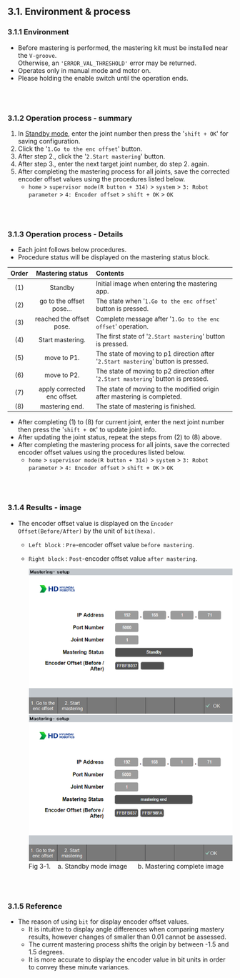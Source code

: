 ## 3.1. Environment & process
### 3.1.1 Environment
- Before mastering is performed, the mastering kit must be installed near the `V-groove`.
<br>Otherwise, an `'ERROR_VAL_THRESHOLD'` error may be returned.
- Operates only in manual mode and motor on.
- Please holding the enable switch until the operation ends.

<br>
<br>

### 3.1.2 Operation process - summary
1. In [Standby mode](../../02_about_kit/3-com_initialization/README.md), enter the joint number then press the '`shift + OK`' for saving configuration.
2. Click the '`1.Go to the enc offset`' button.
3. After step 2., click the '`2.Start mastering`' button.
4. After step 3., enter the next target joint number, do step 2. again.
5. After completing the mastering process for all joints, save the corrected encoder offset values using the procedures listed below.
   - `home` > `supervisor mode(R button + 314)` > `system` > `3: Robot parameter` > `4: Encoder offset` > `shift + OK` > `OK`

<br>
<br>

### 3.1.3 Operation process - Details
- Each joint follows below procedures.
- Procedure status will be displayed on the mastering status block.
  
|Order|Mastering status|Contents|
|:---:|:---:|:---|
|(1)|Standby|Initial image when entering the mastering app.|
|(2)|go to the offset pose...|The state when '`1.Go to the enc offset`' button is pressed.|
|(3)|reached the offset pose.|Complete message after '`1.Go to the enc offset`' operation.|
|(4)|Start mastering.|The first state of '`2.Start mastering`' button is pressed.|
|(5)|move to P1.|The state of moving to p1 direction after '`2.Start mastering`' button is pressed.|
|(6)|move to P2.|The state of moving to p2 direction after '`2.Start mastering`' button is pressed.|
|(7)|apply corrected enc offset.|The state of moving to the modified origin after mastering is completed.|
|(8)|mastering end.|The state of mastering is finished.|

- After completing (1) to (8) for current joint, enter the next joint number then press the '`shift + OK`' to update joint info.
- After updating the joint status, repeat the steps from (2) to (8) above.
- After completing the mastering process for all joints, save the corrected encoder offset values using the procedures listed below.
   - `home` > `supervisor mode(R button + 314)` > `system` > `3: Robot parameter` > `4: Encoder offset` > `shift + OK` > `OK`

<br>
<br>

### 3.1.4 Results - image

- The encoder offset value is displayed on the `Encoder Offset(Before/After)` by the unit of `bit(hexa)`.
  - `Left block` : `Pre`-encoder offset value `before mastering`.  
  - `Right block` : `Post`-encoder offset value `after mastering`.  

      <div>
      <img src="../../_assets/13_standby_eng.png" style="max-height: 30vh">
      <img src="../../_assets/14_mastering_end_eng.png" style="max-height: 30vh"><br>
      Fig 3-1.&nbsp;&nbsp;&nbsp;&nbsp;a. Standby mode image
      &nbsp;&nbsp;&nbsp;&nbsp;
      b. Mastering complete image
      </div>

<br>
<br>

### 3.1.5 Reference
- The reason of using `bit` for display encoder offset values.
  - It is intuitive to display angle differences when comparing mastery results, however changes of smaller than 0.01 cannot be assessed.
  - The current mastering process shifts the origin by between -1.5 and 1.5 degrees.
  - It is more accurate to display the encoder value in bit units in order to convey these minute variances.

